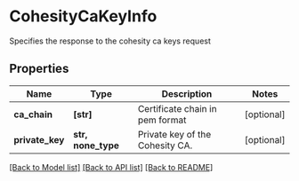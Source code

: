 # CohesityCaKeyInfo

Specifies the response to the cohesity ca keys request

## Properties
Name | Type | Description | Notes
------------ | ------------- | ------------- | -------------
**ca_chain** | **[str]** | Certificate chain in pem format | [optional] 
**private_key** | **str, none_type** | Private key of the Cohesity CA. | [optional] 

[[Back to Model list]](../README.md#documentation-for-models) [[Back to API list]](../README.md#documentation-for-api-endpoints) [[Back to README]](../README.md)


